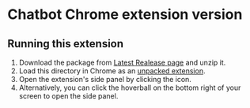 # Chatbot Chrome extension version 

## Running this extension

1. Download the package from [Latest Realease page](https://github.com/IyXuan23/ITProject2024SM2/releases/latest) and unzip it.
2. Load this directory in Chrome as an [unpacked extension](https://developer.chrome.com/docs/extensions/mv3/getstarted/development-basics/#load-unpacked).
3. Open the extension's side panel by clicking the icon.
4. Alternatively, you can click the hoverball on the bottom right of your screen to open the side panel.
